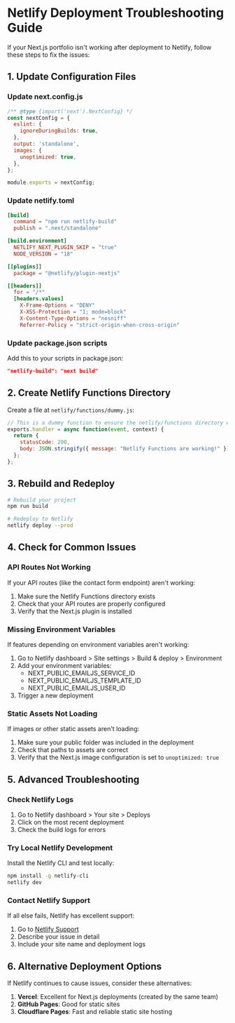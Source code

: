 # Netlify Deployment Troubleshooting Guide

If your Next.js portfolio isn't working after deployment to Netlify, follow these steps to fix the issues:

## 1. Update Configuration Files

### Update next.config.js
```javascript
/** @type {import('next').NextConfig} */
const nextConfig = {
  eslint: {
    ignoreDuringBuilds: true,
  },
  output: 'standalone',
  images: {
    unoptimized: true,
  },
};

module.exports = nextConfig;
```

### Update netlify.toml
```toml
[build]
  command = "npm run netlify-build"
  publish = ".next/standalone"

[build.environment]
  NETLIFY_NEXT_PLUGIN_SKIP = "true"
  NODE_VERSION = "18"

[[plugins]]
  package = "@netlify/plugin-nextjs"

[[headers]]
  for = "/*"
  [headers.values]
    X-Frame-Options = "DENY"
    X-XSS-Protection = "1; mode=block"
    X-Content-Type-Options = "nosniff"
    Referrer-Policy = "strict-origin-when-cross-origin"
```

### Update package.json scripts
Add this to your scripts in package.json:
```json
"netlify-build": "next build"
```

## 2. Create Netlify Functions Directory
Create a file at `netlify/functions/dummy.js`:
```javascript
// This is a dummy function to ensure the netlify/functions directory exists
exports.handler = async function(event, context) {
  return {
    statusCode: 200,
    body: JSON.stringify({ message: "Netlify Functions are working!" })
  };
};
```

## 3. Rebuild and Redeploy

```bash
# Rebuild your project
npm run build

# Redeploy to Netlify
netlify deploy --prod
```

## 4. Check for Common Issues

### API Routes Not Working
If your API routes (like the contact form endpoint) aren't working:
1. Make sure the Netlify Functions directory exists
2. Check that your API routes are properly configured
3. Verify that the Next.js plugin is installed

### Missing Environment Variables
If features depending on environment variables aren't working:
1. Go to Netlify dashboard > Site settings > Build & deploy > Environment
2. Add your environment variables:
   - NEXT_PUBLIC_EMAILJS_SERVICE_ID
   - NEXT_PUBLIC_EMAILJS_TEMPLATE_ID
   - NEXT_PUBLIC_EMAILJS_USER_ID
3. Trigger a new deployment

### Static Assets Not Loading
If images or other static assets aren't loading:
1. Make sure your public folder was included in the deployment
2. Check that paths to assets are correct
3. Verify that the Next.js image configuration is set to `unoptimized: true`

## 5. Advanced Troubleshooting

### Check Netlify Logs
1. Go to Netlify dashboard > Your site > Deploys
2. Click on the most recent deployment
3. Check the build logs for errors

### Try Local Netlify Development
Install the Netlify CLI and test locally:
```bash
npm install -g netlify-cli
netlify dev
```

### Contact Netlify Support
If all else fails, Netlify has excellent support:
1. Go to [Netlify Support](https://www.netlify.com/support/)
2. Describe your issue in detail
3. Include your site name and deployment logs

## 6. Alternative Deployment Options

If Netlify continues to cause issues, consider these alternatives:
1. **Vercel**: Excellent for Next.js deployments (created by the same team)
2. **GitHub Pages**: Good for static sites
3. **Cloudflare Pages**: Fast and reliable static site hosting
